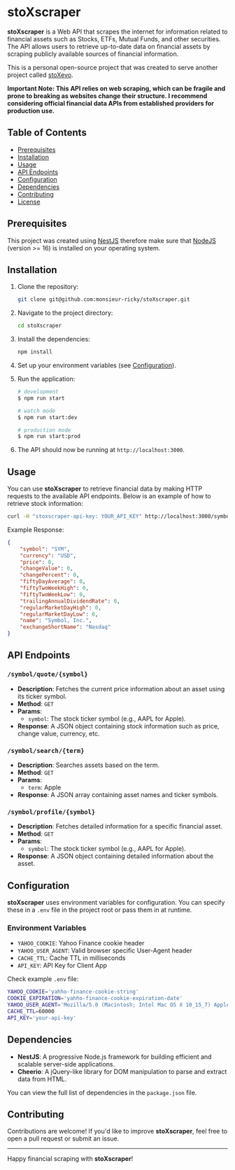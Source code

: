 # stoXscraper

**stoXscraper** is a Web API that scrapes the internet for information related to financial assets such as Stocks, ETFs, Mutual Funds, and other securities. The API allows users to retrieve up-to-date data on financial assets by scraping publicly available sources of financial information.

This is a personal open-source project that was created to serve another project called [stoXevo](https://github.com/monsieur-ricky/stoXevo).

**Important Note: This API relies on web scraping, which can be fragile and prone to breaking as websites change their structure. I recommend considering official financial data APIs from established providers for production use.**


## Table of Contents

- [Prerequisites](#prerequisites)
- [Installation](#installation)
- [Usage](#usage)
- [API Endpoints](#api-endpoints)
- [Configuration](#configuration)
- [Dependencies](#dependencies)
- [Contributing](#contributing)
- [License](#license)

## Prerequisites

This project was created using [NestJS](https://nestjs.com) therefore make sure that [NodeJS](https://nodejs.org/en) (version >= 16) is installed on your operating system.
 

## Installation

1. Clone the repository:

    ```bash
    git clone git@github.com:monsieur-ricky/stoXscraper.git
    ```

2. Navigate to the project directory:

    ```bash
    cd stoXscraper
    ```

3. Install the dependencies:

    ```bash
    npm install
    ```

4. Set up your environment variables (see [Configuration](#configuration)).

5. Run the application:

    ```bash
    # development
    $ npm run start

    # watch mode
    $ npm run start:dev

    # production mode
    $ npm run start:prod
    ```

6. The API should now be running at `http://localhost:3000`.

## Usage

You can use **stoXscraper** to retrieve financial data by making HTTP requests to the available API endpoints. Below is an example of how to retrieve stock information:

```bash
curl -H "stoxscraper-api-key: YOUR_API_KEY" http://localhost:3000/symbol/quote/{symbol}
```

Example Response:

```json
{
    "symbol": "SYM",
    "currency": "USD",
    "price": 0,
    "changeValue": 0,
    "changePercent": 0,
    "fiftyDayAverage": 0,
    "fiftyTwoWeekHigh": 0,
    "fiftyTwoWeekLow": 0,
    "trailingAnnualDividendRate": 0,
    "regularMarketDayHigh": 0,
    "regularMarketDayLow": 0,
    "name": "Symbol, Inc.",
    "exchangeShortName": "Nasdaq"
}
```

## API Endpoints

### `/symbol/quote/{symbol}`

- **Description**: Fetches the current price information about an asset using its ticker symbol.
- **Method**: `GET`
- **Params**:
  - `symbol`: The stock ticker symbol (e.g., AAPL for Apple).
- **Response**: A JSON object containing stock information such as price, change value, currency, etc.

### `/symbol/search/{term}`

- **Description**: Searches assets based on the term.
- **Method**: `GET`
- **Params**:
  - `term`: Apple
- **Response**: A JSON array containing asset names and ticker symbols.

### `/symbol/profile/{symbol}`

- **Description**: Fetches detailed information for a specific financial asset.
- **Method**: `GET`
- **Params**:
  - `symbol`: The stock ticker symbol (e.g., AAPL for Apple).
- **Response**: A JSON object containing detailed information about the asset.

## Configuration

**stoXscraper** uses environment variables for configuration. You can specify these in a `.env` file in the project root or pass them in at runtime.

### Environment Variables

- `YAHOO_COOKIE`: Yahoo Finance cookie header
- `YAHOO_USER_AGENT`: Valid browser specific User-Agent header
- `CACHE_TTL`: Cache TTL in milliseconds
- `API_KEY`: API Key for Client App

Check example `.env` file:

```bash
YAHOO_COOKIE='yahho-finance-cookie-string'
COOKIE_EXPIRATION='yahho-finance-cookie-expiration-date'
YAHOO_USER_AGENT='Mozilla/5.0 (Macintosh; Intel Mac OS X 10_15_7) AppleWebKit/537.36 (KHTML, like Gecko) Chrome/129.0.0.0 Safari/537.36'
CACHE_TTL=60000
API_KEY='your-api-key'
```

## Dependencies

- **NestJS**: A progressive Node.js framework for building efficient and scalable server-side applications.
- **Cheerio**: A jQuery-like library for DOM manipulation to parse and extract data from HTML.
  
You can view the full list of dependencies in the `package.json` file.

## Contributing

Contributions are welcome! If you'd like to improve **stoXscraper**, feel free to open a pull request or submit an issue.


---
Happy financial scraping with **stoXscraper**!
